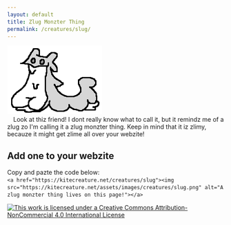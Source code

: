```yaml
---
layout: default
title: Zlug Monzter Thing
permalink: /creatures/slug/
---
```

![ Zlug Monzter Thing ](/assets/images/creatures/slug.png)  
&emsp;Look at thiz friend! I dont really know what to call it, but it remindz me of a zlug zo I'm calling it a zlug monzter thing. Keep in mind that it iz zlimy, becauze it might get zlime all over your webzite!

## Add one to your webzite
Copy and pazte the code below:  
```<a href="https://kitecreature.net/creatures/slug"><img src="https://kitecreature.net/assets/images/creatures/slug.png" alt="A zlug monzter thing lives on this page!"></a>```


[![This work is licensed under a Creative Commons Attribution-NonCommercial 4.0 International License](https://i.creativecommons.org/l/by-nc/4.0/88x31.png)](http://creativecommons.org/licenses/by-nc/4.0/)